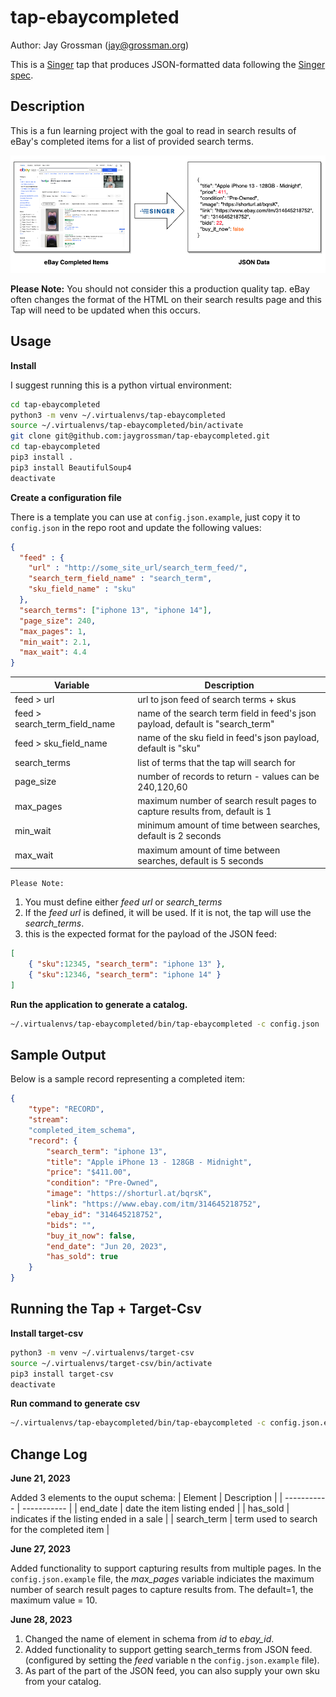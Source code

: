 # tap-ebaycompleted

Author: Jay Grossman (jay@grossman.org)

This is a [Singer](http://singer.io) tap that produces JSON-formatted data following the [Singer spec](https://github.com/singer-io/getting-started/blob/master/SPEC.md).

## Description

This is a fun learning project with the goal to read in search results of eBay's completed items for a list of provided search terms. 

![tap-ebaycompleted](docs/tap-ebaycompleted_dataflow.png)

**Please Note:** You should not consider this a production quality tap. eBay often changes the format of the HTML on their search results page and this Tap will need to be updated when this occurs. 

## Usage

**Install**

I suggest running this is a python virtual environment:

```bash
cd tap-ebaycompleted
python3 -m venv ~/.virtualenvs/tap-ebaycompleted
source ~/.virtualenvs/tap-ebaycompleted/bin/activate
git clone git@github.com:jaygrossman/tap-ebaycompleted.git
cd tap-ebaycompleted
pip3 install .
pip3 install BeautifulSoup4
deactivate
```

**Create a configuration file**

There is a template you can use at `config.json.example`, just copy it to `config.json` in the repo root and update the following values:
```json
{
  "feed" : {
    "url" : "http://some_site_url/search_term_feed/",
    "search_term_field_name" : "search_term",
    "sku_field_name" : "sku"
  },
  "search_terms": ["iphone 13", "iphone 14"],
  "page_size": 240,
  "max_pages": 1,
  "min_wait": 2.1,
  "max_wait": 4.4
}
```

| Variable | Description |
| ----------- | ----------- |
| feed > url | url to json feed of search terms + skus |
| feed > search_term_field_name | name of the search term field in feed's json payload, default is "search_term" |
| feed > sku_field_name | name of the sku field in feed's json payload, default is "sku" |
| search_terms | list of terms that the tap will search for |
| page_size | number of records to return - values can be 240,120,60 |
| max_pages | maximum number of search result pages to capture results from, default is 1 |
| min_wait | minimum amount of time between searches, default is 2 seconds |
| max_wait | maximum amount of time between searches, default is 5 seconds |

`Please Note:` 
1) You must define either *feed url* or *search_terms*
2) If the *feed url* is defined, it will be used. If it is not, the tap will use the *search_terms*.
3) this is the expected format for the payload of the JSON feed:
```json
[
    { "sku":12345, "search_term": "iphone 13" },
    { "sku":12346, "search_term": "iphone 14" }
]
```

**Run the application to generate a catalog.**
```bash
~/.virtualenvs/tap-ebaycompleted/bin/tap-ebaycompleted -c config.json
```


## Sample Output
Below is a sample record representing a completed item:
```json
{
    "type": "RECORD", 
    "stream": 
    "completed_item_schema", 
    "record": {
        "search_term": "iphone 13", 
        "title": "Apple iPhone 13 - 128GB - Midnight", 
        "price": "$411.00", 
        "condition": "Pre-Owned", 
        "image": "https://shorturl.at/bqrsK", 
        "link": "https://www.ebay.com/itm/314645218752", 
        "ebay_id": "314645218752", 
        "bids": "", 
        "buy_it_now": false, 
        "end_date": "Jun 20, 2023", 
        "has_sold": true
    }
}
```

## Running the Tap + Target-Csv

**Install target-csv**
```bash
python3 -m venv ~/.virtualenvs/target-csv
source ~/.virtualenvs/target-csv/bin/activate
pip3 install target-csv
deactivate
```

**Run command to generate csv**

```bash
~/.virtualenvs/tap-ebaycompleted/bin/tap-ebaycompleted -c config.json.example | ~/.virtualenvs/target-csv/bin/target-csv 
```

## Change Log

**June 21, 2023**

Added 3 elements to the ouput schema:
| Element | Description |
| ----------- | ----------- |
| end_date | date the item listing ended |
| has_sold | indicates if the listing ended in a sale |
| search_term | term used to search for the completed item |

**June 27, 2023**

Added functionality to support capturing results from multiple pages. In the `config.json.example` file, the *max_pages* variable indiciates the maximum number of search result pages to capture results from. The default=1, the maximum value = 10.

**June 28, 2023**

1. Changed the name of element in schema from *id* to *ebay_id*.
2. Added functionality to support getting search_terms from JSON feed. (configured by setting the *feed* variable n the `config.json.example` file).
3. As part of the part of the JSON feed, you can also supply your own sku from your catalog.